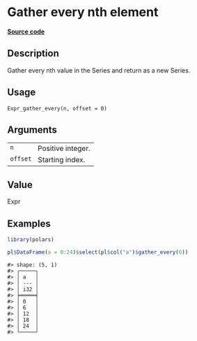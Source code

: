 
# Gather every nth element

[**Source code**](https://github.com/pola-rs/r-polars/tree/53c7d964901ed4a019998e89aff8c6d44691d793/R/expr__expr.R#L2078)

## Description

Gather every nth value in the Series and return as a new Series.

## Usage

<pre><code class='language-R'>Expr_gather_every(n, offset = 0)
</code></pre>

## Arguments

<table>
<tr>
<td style="white-space: nowrap; font-family: monospace; vertical-align: top">
<code id="Expr_gather_every_:_n">n</code>
</td>
<td>
Positive integer.
</td>
</tr>
<tr>
<td style="white-space: nowrap; font-family: monospace; vertical-align: top">
<code id="Expr_gather_every_:_offset">offset</code>
</td>
<td>
Starting index.
</td>
</tr>
</table>

## Value

Expr

## Examples

``` r
library(polars)

pl$DataFrame(a = 0:24)$select(pl$col("a")$gather_every(6))
```

    #> shape: (5, 1)
    #> ┌─────┐
    #> │ a   │
    #> │ --- │
    #> │ i32 │
    #> ╞═════╡
    #> │ 0   │
    #> │ 6   │
    #> │ 12  │
    #> │ 18  │
    #> │ 24  │
    #> └─────┘
